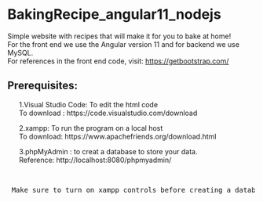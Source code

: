 # BakingRecipe_angular11_nodejs
Simple website with recipes that will make it for you to bake at home!<br>
For the front end we use the Angular version 11 and for backend we use MySQL.<br>
For references in the front end code, visit: https://getbootstrap.com/
<h2>Prerequisites:</h2>
<ol>1.Visual Studio Code: To edit the html code<br>
To download : https://code.visualstudio.com/download</ol>
<ol>2.xampp: To run the program on a local host<br>
To download: https://www.apachefriends.org/download.html</ol>
<ol>3.phpMyAdmin : to creat a database to store your data.<br>
Reference: http://localhost:8080/phpmyadmin/</ol><br>
<pre> Make sure to turn on xampp controls before creating a database</pre>
    
